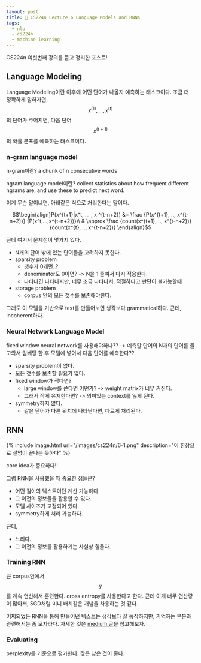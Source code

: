 ```yaml
---
layout: post
title: 📕 CS224n Lecture 6 Language Models and RNNs
tags:
  - nlp
  - cs224n
  - machine learning
---
```


CS224n 여섯번째 강의를 듣고 정리한 포스트!

## Language Modeling

Language Modeling이란 이후에 어떤 단어가 나올지 예측하는 태스크이다. 조금 더 정확하게 말하자면, $$x^{(1)}, ..., x^{(t)}$$의 단어가 주어지면, 다음 단어 $$x^{(t+1)}$$의 확률 분포를 예측하는 태스크이다.

### n-gram language model

n-gram이란? a chunk of n consecutive words

ngram language model이란? collect statistics about how frequent different ngrams are, and use these to predict next word.

이게 무슨 말이냐면, 아래같은 식으로 처리한다는 말이다.

$$\begin{align}P(x^{t+1}|x^t, ... , x ^{t-n+2}) &= \frac {P(x^{t+1}, .., x^{t-n+2})} {P(x^t,...,x^{t-n+2})}\\
& \approx \frac {count(x^{t+1}, .., x^{t-n+2})} {count(x^{t}, .., x^{t-n+2})}
\end{align}$$

근데 여기서 문제점이 몇가지 있다.

* N개의 단어 밖에 있는 단어들을 고려하지 못한다.
* sparsity problem
  * 갯수가 0개면..?
  * denominator도 0이면? -> N을 1 줄여서 다시 적용한다.
  * 나타나긴 나타나지만, 너무 조금 나타나서, 적절하다고 판단이 불가능할때
* storage problem
  * corpus 안의 모든 갯수를 보존해야한다.

그래도 이 모델을 기반으로 text를 만들어보면 생각보다 grammatical하다. 근데, incoherent하다.

### Neural Network Language Model

fixed window neural network를 사용해야하나?? -> 예측할 단어의 N개의 단어를 들고와서 임베딩 한 후 모델에 넣어서 다음 단어를 예측한다??

* sparsity problem이 없다.
* 모든 갯수를 보존할 필요가 없다.
* fixed window가 작다면?
  * large window를 쓴다면 어떤가? -> weight matrix가 너무 커진다.
  * 그래서 작게 유지한다면? -> 의미있는 context를 잃게 된다.
* symmetry하지 않다.
  * 같은 단어가 다른 위치에 나타난다면, 다르게 처리된다.

## RNN

{% include image.html url="/images/cs224n/6-1.png" description="이 한장으로 설명이 끝나는 듯하다" %}

core idea가 중요하다!!

그럼 RNN을 사용했을 때 중요한 점들은?

* 어떤 길이의 텍스트이던 계산 가능하다
* 그 이전의 정보들을 활용할 수 있다.
* 모델 사이즈가 고정되어 있다.
* symmetry하게 처리 가능하다.

근데,

* 느리다.
* 그 이전의 정보를 활용하기는 사실상 힘들다.

### Training RNN

큰 corpus안에서 $$\hat y$$를 계속 연산해서 훈련한다. cross entropy를 사용한다고 한다. 근데 이게 너무 연산량이 많아서, SGD처럼 미니 배치같은 개념을 차용하는 것 같다.

어찌되었든 RNN을 통해 만들어낸 텍스트는 생각보다 잘 동작하지만, 기억하는 부분과 관련해서는 좀 모자라다. 자세한 것은 [medium 글](https://medium.com/deep-writing/harry-potter-written-by-artificial-intelligence-8a9431803da6)을 참고해보자.

### Evaluating

perplexity를 기준으로 평가한다. 값은 낮은 것이 좋다.
